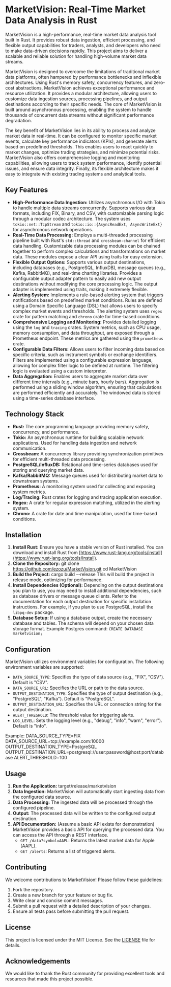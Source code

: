 # MarketVision: Real-Time Market Data Analysis in Rust

MarketVision is a high-performance, real-time market data analysis tool built in Rust. It provides robust data ingestion, efficient processing, and flexible output capabilities for traders, analysts, and developers who need to make data-driven decisions rapidly. This project aims to deliver a scalable and reliable solution for handling high-volume market data streams.

MarketVision is designed to overcome the limitations of traditional market data platforms, often hampered by performance bottlenecks and inflexible architectures. Using Rust's memory safety, concurrency features, and zero-cost abstractions, MarketVision achieves exceptional performance and resource utilization. It provides a modular architecture, allowing users to customize data ingestion sources, processing pipelines, and output destinations according to their specific needs. The core of MarketVision is built around asynchronous processing, enabling the system to handle thousands of concurrent data streams without significant performance degradation.

The key benefit of MarketVision lies in its ability to process and analyze market data in real-time. It can be configured to monitor specific market events, calculate key performance indicators (KPIs), and generate alerts based on predefined thresholds. This enables users to react quickly to market changes, optimize trading strategies, and minimize potential risks. MarketVision also offers comprehensive logging and monitoring capabilities, allowing users to track system performance, identify potential issues, and ensure data integrity. Finally, its flexible architecture makes it easy to integrate with existing trading systems and analytical tools.

## Key Features

*   **High-Performance Data Ingestion:** Utilizes asynchronous I/O with Tokio to handle multiple data streams concurrently. Supports various data formats, including FIX, Binary, and CSV, with customizable parsing logic through a modular codec architecture. The system uses `tokio::net::TcpStream` and `tokio::io::{AsyncReadExt, AsyncWriteExt}` for asynchronous network operations.
*   **Real-Time Data Processing:** Employs a multi-threaded processing pipeline built with Rust's `std::thread` and `crossbeam-channel` for efficient data handling. Customizable data processing modules can be chained together to perform complex calculations and transformations on market data. These modules expose a clear API using traits for easy extension.
*   **Flexible Output Options:** Supports various output destinations, including databases (e.g., PostgreSQL, InfluxDB), message queues (e.g., Kafka, RabbitMQ), and real-time charting libraries. Provides a configurable output adapter pattern to easily add new output destinations without modifying the core processing logic. The output adapter is implemented using traits, making it extremely flexible.
*   **Alerting System:** Implements a rule-based alerting system that triggers notifications based on predefined market conditions. Rules are defined using a Domain Specific Language (DSL) that allows users to specify complex market events and thresholds. The alerting system uses `regex` crate for pattern matching and `chrono` crate for time-based conditions.
*   **Comprehensive Logging and Monitoring:** Provides detailed logging using the `log` and `tracing` crates. System metrics, such as CPU usage, memory consumption, and data throughput, are exposed through a Prometheus endpoint. These metrics are gathered using the `prometheus` crate.
*   **Configurable Data Filters:** Allows users to filter incoming data based on specific criteria, such as instrument symbols or exchange identifiers. Filters are implemented using a configurable expression language, allowing for complex filter logic to be defined at runtime. The filtering logic is evaluated using a custom interpreter.
*   **Data Aggregation:** Enables users to aggregate market data over different time intervals (e.g., minute bars, hourly bars). Aggregation is performed using a sliding window algorithm, ensuring that calculations are performed efficiently and accurately. The windowed data is stored using a time-series database interface.

## Technology Stack

*   **Rust:** The core programming language providing memory safety, concurrency, and performance.
*   **Tokio:** An asynchronous runtime for building scalable network applications. Used for handling data ingestion and network communication.
*   **Crossbeam:** A concurrency library providing synchronization primitives for efficient multi-threaded data processing.
*   **PostgreSQL/InfluxDB:** Relational and time-series databases used for storing and querying market data.
*   **Kafka/RabbitMQ:** Message queues used for distributing market data to downstream systems.
*   **Prometheus:** A monitoring system used for collecting and exposing system metrics.
*   **Log/Tracing:** Rust crates for logging and tracing application execution.
*   **Regex:** A crate for regular expression matching, utilized in the alerting system.
*   **Chrono:** A crate for date and time manipulation, used for time-based conditions.

## Installation

1.  **Install Rust:** Ensure you have a stable version of Rust installed. You can download and install Rust from [https://www.rust-lang.org/tools/install](https://www.rust-lang.org/tools/install).
2.  **Clone the Repository:**
    git clone https://github.com/ezozu/MarketVision.git
    cd MarketVision
3.  **Build the Project:**
    cargo build --release
    This will build the project in release mode, optimizing for performance.
4.  **Install Dependencies (Optional):** Depending on the output destinations you plan to use, you may need to install additional dependencies, such as database drivers or message queue clients. Refer to the documentation for each output destination for specific installation instructions. For example, if you plan to use PostgreSQL, install the `libpq-dev` package.
5. **Database Setup:** If using a database output, create the necessary database and tables. The schema will depend on your chosen data storage format. Example Postgres command: `CREATE DATABASE marketvision;`

## Configuration

MarketVision utilizes environment variables for configuration. The following environment variables are supported:

*   `DATA_SOURCE_TYPE`: Specifies the type of data source (e.g., "FIX", "CSV"). Default is "CSV".
*   `DATA_SOURCE_URL`: Specifies the URL or path to the data source.
*   `OUTPUT_DESTINATION_TYPE`: Specifies the type of output destination (e.g., "PostgreSQL", "Kafka"). Default is "PostgreSQL".
*   `OUTPUT_DESTINATION_URL`: Specifies the URL or connection string for the output destination.
*   `ALERT_THRESHOLD`: The threshold value for triggering alerts.
*   `LOG_LEVEL`: Sets the logging level (e.g., "debug", "info", "warn", "error"). Default is "info".

Example:
DATA_SOURCE_TYPE=FIX
DATA_SOURCE_URL=tcp://example.com:10000
OUTPUT_DESTINATION_TYPE=PostgreSQL
OUTPUT_DESTINATION_URL=postgresql://user:password@host:port/database
ALERT_THRESHOLD=100

## Usage

1.  **Run the Application:**
    target/release/marketvision
2.  **Data Ingestion:** MarketVision will automatically start ingesting data from the configured data source.
3.  **Data Processing:** The ingested data will be processed through the configured pipeline.
4.  **Output:** The processed data will be written to the configured output destination.
5.  **API Documentation:** (Assume a basic API exists for demonstration)
    MarketVision provides a basic API for querying the processed data. You can access the API through a REST interface.
    *   `GET /data?symbol=AAPL`: Returns the latest market data for Apple (AAPL).
    *   `GET /alerts`: Returns a list of triggered alerts.

## Contributing

We welcome contributions to MarketVision! Please follow these guidelines:

1.  Fork the repository.
2.  Create a new branch for your feature or bug fix.
3.  Write clear and concise commit messages.
4.  Submit a pull request with a detailed description of your changes.
5.  Ensure all tests pass before submitting the pull request.

## License

This project is licensed under the MIT License. See the [LICENSE](https://github.com/ezozu/MarketVision/blob/main/LICENSE) file for details.

## Acknowledgements

We would like to thank the Rust community for providing excellent tools and resources that made this project possible.
